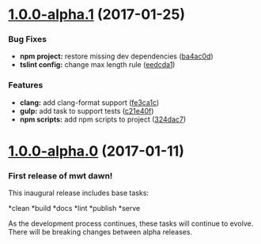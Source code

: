 <a name="1.0.0-alpha.1"></a>
# [1.0.0-alpha.1](https://github.com/mw-team/angular-workspace/compare/1.0.0-alpha.0...1.0.0-alpha.1) (2017-01-25)


### Bug Fixes

* **npm project:** restore missing dev dependencies ([ba4ac0d](https://github.com/mw-team/angular-workspace/commit/ba4ac0d))
* **tslint config:** change max length rule ([eedcda1](https://github.com/mw-team/angular-workspace/commit/eedcda1))


### Features

* **clang:** add clang-format support ([fe3ca1c](https://github.com/mw-team/angular-workspace/commit/fe3ca1c))
* **gulp:** add task to support tests ([c21e40f](https://github.com/mw-team/angular-workspace/commit/c21e40f))
* **npm scripts:** add npm scripts to project ([324dac7](https://github.com/mw-team/angular-workspace/commit/324dac7))



<a name="1.0.0-alpha.0"></a>
# [1.0.0-alpha.0](https://github.com/mw-team/angular-workspace/releases/tag/1.0.0-alpha.0) (2017-01-11)

### First release of mwt dawn!

This inaugural release includes base tasks:

*clean
*build
*docs
*lint
*publish
*serve

As the development process continues, these tasks will continue to evolve. There will be
breaking changes between alpha releases.

